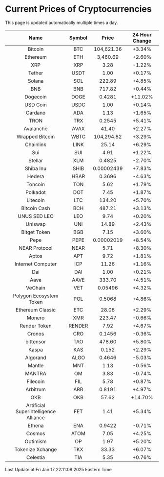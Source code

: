 # Current Prices of Cryptocurrencies
This page is updated automatically multiple times a day.

| Name | Symbol | Price | 24 Hour Change |
| :---: |:---:| :---: | :---: |
| Bitcoin | BTC | 104,621.36 | +3.34% |
| Ethereum | ETH | 3,460.69 | +2.60% |
| XRP | XRP | 3.28 | -1.22% |
| Tether | USDT | 1.00 | +0.17% |
| Solana | SOL | 222.89 | +4.85% |
| BNB | BNB | 717.82 | +0.44% |
| Dogecoin | DOGE | 0.4281 | +11.02% |
| USD Coin | USDC | 1.00 | +0.14% |
| Cardano | ADA | 1.13 | +1.65% |
| TRON | TRX | 0.2545 | +5.41% |
| Avalanche | AVAX | 41.40 | +2.27% |
| Wrapped Bitcoin | WBTC | 104,294.82 | +3.29% |
| Chainlink | LINK | 25.14 | +6.29% |
| Sui | SUI | 4.91 | +1.22% |
| Stellar | XLM | 0.4825 | -2.70% |
| Shiba Inu | SHIB | 0.00002439 | +7.83% |
| Hedera | HBAR | 0.3696 | -4.63% |
| Toncoin | TON | 5.62 | +1.79% |
| Polkadot | DOT | 7.45 | +1.87% |
| Litecoin | LTC | 134.20 | +5.70% |
| Bitcoin Cash | BCH | 487.21 | +3.13% |
| UNUS SED LEO | LEO | 9.74 | +0.20% |
| Uniswap | UNI | 14.89 | +2.43% |
| Bitget Token | BGB | 7.15 | +3.60% |
| Pepe | PEPE | 0.00002019 | +8.54% |
| NEAR Protocol | NEAR | 5.71 | +8.30% |
| Aptos | APT | 9.72 | +1.81% |
| Internet Computer | ICP | 11.26 | +1.16% |
| Dai | DAI | 1.00 | +0.21% |
| Aave | AAVE | 333.70 | +4.51% |
| VeChain | VET | 0.05496 | +4.32% |
| Polygon Ecosystem Token | POL | 0.5068 | +4.86% |
| Ethereum Classic | ETC | 28.08 | +2.29% |
| Monero | XMR | 223.47 | -0.66% |
| Render Token | RENDER | 7.92 | +4.67% |
| Cronos | CRO | 0.1456 | -0.36% |
| bittensor | TAO | 478.60 | +5.80% |
| Kaspa | KAS | 0.152 | +2.29% |
| Algorand | ALGO | 0.4646 | -5.03% |
| Mantle | MNT | 1.13 | -0.56% |
| MANTRA | OM | 3.83 | -0.74% |
| Filecoin | FIL | 5.78 | +0.87% |
| Arbitrum | ARB | 0.8191 | +4.97% |
| OKB | OKB | 57.62 | +14.70% |
| Artificial Superintelligence Alliance | FET | 1.41 | +5.34% |
| Ethena | ENA | 0.9422 | -0.71% |
| Cosmos | ATOM | 7.05 | +4.25% |
| Optimism | OP | 1.97 | +5.20% |
| Tokenize Xchange | TKX | 33.33 | +6.07% |
| Celestia | TIA | 5.35 | +0.76% |

Last Update at Fri Jan 17 22:11:08 2025 Eastern Time